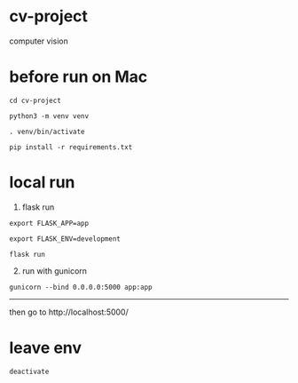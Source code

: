 # cv-project
computer vision

# before run on Mac

`cd cv-project`

`python3 -m venv venv`

`. venv/bin/activate`

`pip install -r requirements.txt`

# local run

1. flask run

`export FLASK_APP=app`

`export FLASK_ENV=development`

`flask run`

2. run with gunicorn

`gunicorn --bind 0.0.0.0:5000 app:app`

---

then go to http://localhost:5000/

# leave env

`deactivate`